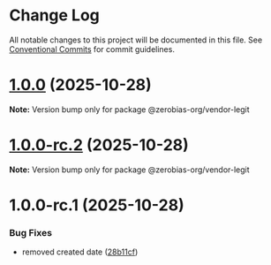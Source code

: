 # Change Log

All notable changes to this project will be documented in this file.
See [Conventional Commits](https://conventionalcommits.org) for commit guidelines.

# [1.0.0](https://github.com/zerobias-org/vendor/compare/@zerobias-org/vendor-legit@1.0.0-rc.2...@zerobias-org/vendor-legit@1.0.0) (2025-10-28)

**Note:** Version bump only for package @zerobias-org/vendor-legit





# [1.0.0-rc.2](https://github.com/zerobias-org/vendor/compare/@zerobias-org/vendor-legit@1.0.0-rc.1...@zerobias-org/vendor-legit@1.0.0-rc.2) (2025-10-28)

**Note:** Version bump only for package @zerobias-org/vendor-legit





# 1.0.0-rc.1 (2025-10-28)


### Bug Fixes

* removed created date ([28b11cf](https://github.com/zerobias-org/vendor/commit/28b11cf2563e9cdadd4b1dc83edd60d2fcd01df0))
